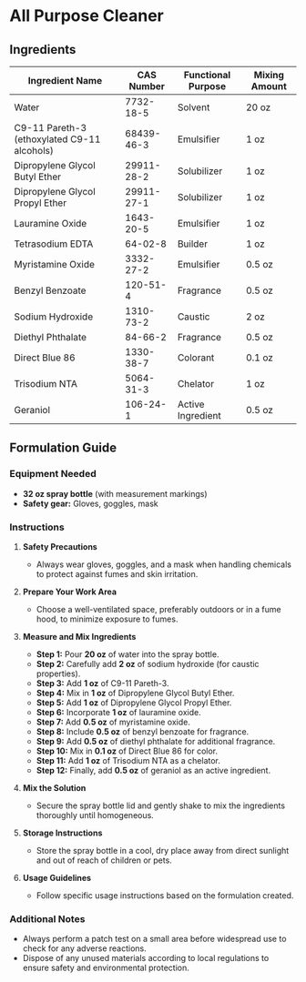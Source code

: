 # All Purpose Cleaner

## Ingredients

| Ingredient Name                             | CAS Number | Functional Purpose | Mixing Amount |
| ------------------------------------------- | ---------- | ------------------ | ------------- |
| Water                                       | 7732-18-5  | Solvent            | 20 oz         |
| C9-11 Pareth-3 (ethoxylated C9-11 alcohols) | 68439-46-3 | Emulsifier         | 1 oz          |
| Dipropylene Glycol Butyl Ether              | 29911-28-2 | Solubilizer        | 1 oz          |
| Dipropylene Glycol Propyl Ether             | 29911-27-1 | Solubilizer        | 1 oz          |
| Lauramine Oxide                             | 1643-20-5  | Emulsifier         | 1 oz          |
| Tetrasodium EDTA                            | 64-02-8    | Builder            | 1 oz          |
| Myristamine Oxide                           | 3332-27-2  | Emulsifier         | 0.5 oz        |
| Benzyl Benzoate                             | 120-51-4   | Fragrance          | 0.5 oz        |
| Sodium Hydroxide                            | 1310-73-2  | Caustic            | 2 oz          |
| Diethyl Phthalate                           | 84-66-2    | Fragrance          | 0.5 oz        |
| Direct Blue 86                              | 1330-38-7  | Colorant           | 0.1 oz        |
| Trisodium NTA                               | 5064-31-3  | Chelator           | 1 oz          |
| Geraniol                                    | 106-24-1   | Active Ingredient  | 0.5 oz        |

## Formulation Guide

### Equipment Needed

- **32 oz spray bottle** (with measurement markings)
- **Safety gear:** Gloves, goggles, mask

### Instructions

1. **Safety Precautions**

   - Always wear gloves, goggles, and a mask when handling chemicals to protect against fumes and skin irritation.

2. **Prepare Your Work Area**

   - Choose a well-ventilated space, preferably outdoors or in a fume hood, to minimize exposure to fumes.

3. **Measure and Mix Ingredients**

   - **Step 1:** Pour **20 oz** of water into the spray bottle.
   - **Step 2:** Carefully add **2 oz** of sodium hydroxide (for caustic properties).
   - **Step 3:** Add **1 oz** of C9-11 Pareth-3.
   - **Step 4:** Mix in **1 oz** of Dipropylene Glycol Butyl Ether.
   - **Step 5:** Add **1 oz** of Dipropylene Glycol Propyl Ether.
   - **Step 6:** Incorporate **1 oz** of lauramine oxide.
   - **Step 7:** Add **0.5 oz** of myristamine oxide.
   - **Step 8:** Include **0.5 oz** of benzyl benzoate for fragrance.
   - **Step 9:** Add **0.5 oz** of diethyl phthalate for additional fragrance.
   - **Step 10:** Mix in **0.1 oz** of Direct Blue 86 for color.
   - **Step 11:** Add **1 oz** of Trisodium NTA as a chelator.
   - **Step 12:** Finally, add **0.5 oz** of geraniol as an active ingredient.

4. **Mix the Solution**

   - Secure the spray bottle lid and gently shake to mix the ingredients thoroughly until homogeneous.

5. **Storage Instructions**

   - Store the spray bottle in a cool, dry place away from direct sunlight and out of reach of children or pets.

6. **Usage Guidelines**

   - Follow specific usage instructions based on the formulation created.

### Additional Notes

- Always perform a patch test on a small area before widespread use to check for any adverse reactions.
- Dispose of any unused materials according to local regulations to ensure safety and environmental protection.
